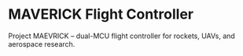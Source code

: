# MAVERICK Flight Controller
Project MAEVRICK – dual-MCU flight controller for rockets, UAVs, and aerospace research.

